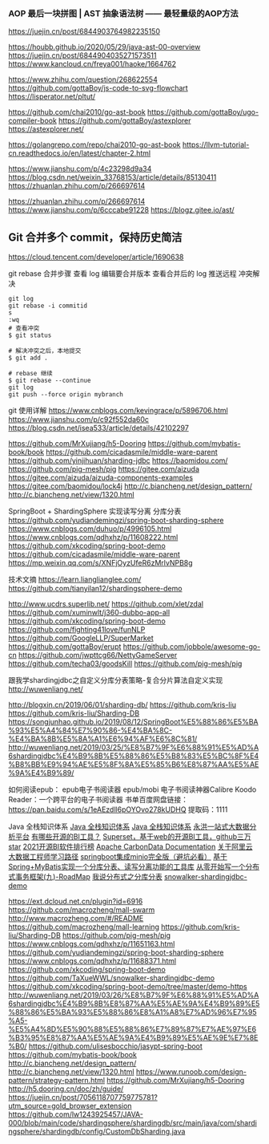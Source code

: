 ### AOP 最后一块拼图 | AST 抽象语法树 —— 最轻量级的AOP方法
https://juejin.cn/post/6844903764982235150

https://houbb.github.io/2020/05/29/java-ast-00-overview
https://juejin.cn/post/6844904035271573511
https://www.kancloud.cn/freya001/haoke/1664762


https://www.zhihu.com/question/268622554
https://github.com/gottaBoy/js-code-to-svg-flowchart
https://lisperator.net/pltut/

https://github.com/chai2010/go-ast-book
https://github.com/gottaBoy/ugo-compiler-book
https://github.com/gottaBoy/astexplorer
https://astexplorer.net/

https://golangrepo.com/repo/chai2010-go-ast-book
https://llvm-tutorial-cn.readthedocs.io/en/latest/chapter-2.html

https://www.jianshu.com/p/4c23298d9a34
https://blog.csdn.net/weixin_33768153/article/details/85130411
https://zhuanlan.zhihu.com/p/266697614

https://zhuanlan.zhihu.com/p/266697614
https://www.jianshu.com/p/6cccabe91228
https://blogz.gitee.io/ast/

## Git 合并多个 commit，保持历史简洁
https://cloud.tencent.com/developer/article/1690638


git rebase
合并步骤
查看 log
编辑要合并版本
查看合并后的 log
推送远程
冲突解决
```
git log
git rebase -i commitid
s
:wq
# 查看冲突
$ git status

# 解决冲突之后，本地提交
$ git add .

# rebase 继续
$ git rebase --continue
git log
git push --force origin mybranch
```
git 使用详解
https://www.cnblogs.com/kevingrace/p/5896706.html
https://www.jianshu.com/p/c92f552da60c
https://blog.csdn.net/isea533/article/details/42102297

https://github.com/MrXujiang/h5-Dooring
https://github.com/mybatis-book/book
https://github.com/cicadasmile/middle-ware-parent
https://github.com/yinjihuan/sharding-jdbc
https://baomidou.com/
https://github.com/pig-mesh/pig
https://gitee.com/aizuda
https://gitee.com/aizuda/aizuda-components-examples
https://gitee.com/baomidou/lock4j
http://c.biancheng.net/design_pattern/
http://c.biancheng.net/view/1320.html

SpringBoot + ShardingSphere 实现读写分离 分库分表
https://github.com/yudiandemingzi/spring-boot-sharding-sphere
https://www.cnblogs.com/duhuo/p/4996105.html
https://www.cnblogs.com/qdhxhz/p/11608222.html
https://github.com/xkcoding/spring-boot-demo
https://github.com/cicadasmile/middle-ware-parent
https://mp.weixin.qq.com/s/XNFjOyzUfeR6zMrlvNPB8g

技术文摘
https://learn.lianglianglee.com/
https://github.com/tianyilan12/shardingsphere-demo

http://www.ucdrs.superlib.net/
https://github.com/xlet/zdal
https://github.com/xuminwlt/j360-dubbo-app-all
https://github.com/xkcoding/spring-boot-demo
https://github.com/fighting41love/funNLP
https://github.com/GoogleLLP/SuperMarket
https://github.com/gottaBoy/erupt
https://github.com/jobbole/awesome-go-cn
https://github.com/jwpttcg66/NettyGameServer
https://github.com/techa03/goodsKill
https://github.com/pig-mesh/pig

跟我学shardingjdbc之自定义分库分表策略-复合分片算法自定义实现
http://wuwenliang.net/

http://blogxin.cn/2019/06/01/sharding-db/
https://github.com/kris-liu
https://github.com/kris-liu/Sharding-DB
https://songjunhao.github.io/2019/08/12/SpringBoot%E5%88%86%E5%BA%93%E5%A4%84%E7%90%86-%E4%BA%8C-%E4%BA%8B%E5%8A%A1%E6%94%AF%E6%8C%81/
http://wuwenliang.net/2019/03/25/%E8%B7%9F%E6%88%91%E5%AD%A6shardingjdbc%E4%B9%8B%E5%88%86%E5%B8%83%E5%BC%8F%E4%B8%BB%E9%94%AE%E5%8F%8A%E5%85%B6%E8%87%AA%E5%AE%9A%E4%B9%89/


如何阅读epub：
epub电子书阅读器
epub/mobi 电子书阅读神器Calibre
Koodo Reader：一个跨平台的电子书阅读器
书单百度网盘链接：https://pan.baidu.com/s/1eAEzdll6pOYOvo278kUDHQ
提取码：1111


Java 全栈知识体系
[Java 全栈知识体系](https://www.pdai.tech/md/java/advanced/java-advanced-spi.html)
[Java 全栈知识体系](https://pdai.tech/md/develop/ut/dev-ut-x-junit5.html)
[永洪一站式大数据分析平台](https://www.yonghongtech.com/)
[有哪些开源的BI工具？](https://www.zhihu.com/question/266752015)
[Superset，基于web的开源BI工具，github三万star](https://zhuanlan.zhihu.com/p/162013514)
[2021开源BI软件排行榜](https://www.finebi.com/2020/openbi-2)
[Apache CarbonData Documentation](https://carbondata.apache.org/documentation.html)
[关于阿里云](https://wohugb.gitbooks.io/aliyun/content/)
[大数据工程师学习路径](https://edu.huaweicloud.com/programs)
[springboot集成minio完全版（避坑必看）](https://www.shouxicto.com/article/1417.html)
[基于Spring+MyBatis实现一个分库分表、读写分离功能的工具库](http://blogxin.cn/2019/06/01/sharding-db/)
[从零开始写一个分布式事务框架(九)-RoadMap](http://blogxin.cn/2020/05/31/Distributed-Transaction-9/)
[我说分布式之分库分表](http://wuwenliang.net/2019/03/11/%E6%88%91%E8%AF%B4%E5%88%86%E5%B8%83%E5%BC%8F%E4%B9%8B%E5%88%86%E5%BA%93%E5%88%86%E8%A1%A8/)
[snowalker-shardingjdbc-demo](https://github.com/TaXueWWL/snowalker-shardingjdbc-demo)

https://ext.dcloud.net.cn/plugin?id=6916
https://github.com/macrozheng/mall-swarm
http://www.macrozheng.com/#/README
https://github.com/macrozheng/mall-learning
https://github.com/kris-liu/Sharding-DB
https://github.com/pig-mesh/pig
https://www.cnblogs.com/qdhxhz/p/11651163.html
https://github.com/yudiandemingzi/spring-boot-sharding-sphere
https://www.cnblogs.com/qdhxhz/p/11688371.html
https://github.com/xkcoding/spring-boot-demo
https://github.com/TaXueWWL/snowalker-shardingjdbc-demo
https://github.com/xkcoding/spring-boot-demo/tree/master/demo-https
http://wuwenliang.net/2019/03/26/%E8%B7%9F%E6%88%91%E5%AD%A6shardingjdbc%E4%B9%8B%E8%87%AA%E5%AE%9A%E4%B9%89%E5%88%86%E5%BA%93%E5%88%86%E8%A1%A8%E7%AD%96%E7%95%A5-%E5%A4%8D%E5%90%88%E5%88%86%E7%89%87%E7%AE%97%E6%B3%95%E8%87%AA%E5%AE%9A%E4%B9%89%E5%AE%9E%E7%8E%B0/
https://github.com/ulisesbocchio/jasypt-spring-boot
https://github.com/mybatis-book/book
http://c.biancheng.net/design_pattern/
http://c.biancheng.net/view/1320.html
https://www.runoob.com/design-pattern/strategy-pattern.html
https://github.com/MrXujiang/h5-Dooring
http://h5.dooring.cn/doc/zh/guide/
https://juejin.cn/post/7056118707759775781?utm_source=gold_browser_extension
https://github.com/lw1243925457/JAVA-000/blob/main/code/shardingsphere/shardingdb/src/main/java/com/shardingsphere/shardingdb/config/CustomDbSharding.java
